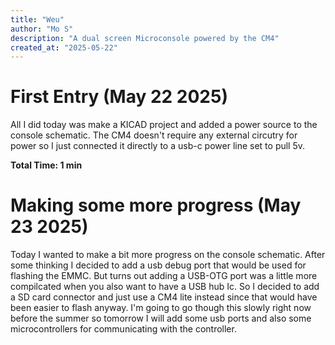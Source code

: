 ```yaml
---
title: "Weu"
author: "Mo S"
description: "A dual screen Microconsole powered by the CM4"
created_at: "2025-05-22"
---
```


# First Entry (May 22 2025)

All I did today was make a KICAD project and added a power source to the console schematic. The CM4 doesn't require any external circutry for power so I just connected it directly to a usb-c power line set to pull 5v.

**Total Time: 1 min**

# Making some more progress (May 23 2025)

Today I wanted to make a bit more progress on the console schematic. After some thinking I decided to add a usb debug port that would be used for flashing the EMMC. But turns out adding a USB-OTG port was a little more compilcated when you also want to have a USB hub Ic. So I decided to add a SD card connector and just use a CM4 lite instead since that would have been easier to flash anyway. I'm going to go though this slowly right now before the summer so tomorrow I will add some usb ports and also some microcontrollers for communicating with the controller.
